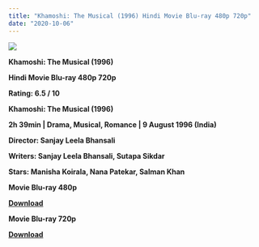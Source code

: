 ```yaml
---
title: "Khamoshi: The Musical (1996) Hindi Movie Blu-ray 480p 720p"
date: "2020-10-06"
---
```


[**![](https://1.bp.blogspot.com/-G0tQHp0g1Bk/Xuhv96_QzGI/AAAAAAAADVQ/F9jAYbpQtvIS8auTAFavwNpu2ucH_GZYwCLcBGAsYHQ/s1600/khmosjk.jpg)**](https://1.bp.blogspot.com/-G0tQHp0g1Bk/Xuhv96_QzGI/AAAAAAAADVQ/F9jAYbpQtvIS8auTAFavwNpu2ucH_GZYwCLcBGAsYHQ/s1600/khmosjk.jpg)

 **Khamoshi: The Musical (1996)**

**Hindi Movie Blu-ray 480p 720p** 

**Rating: 6.5 / 10** 

**Khamoshi: The Musical (1996)**

**2h 39min | Drama, Musical, Romance | 9 August 1996 (India)**

**Director: Sanjay Leela Bhansali**

**Writers: Sanjay Leela Bhansali, Sutapa Sikdar**

**Stars: Manisha Koirala, Nana Patekar, Salman Khan**

 **Movie Blu-ray 480p** 

**[Download](https://links.265bkt.xyz/lxi93223464/)** 

 **Movie Blu-ray 720p** 

**[Download](https://links.265bkt.xyz/lxi93223464/)**
